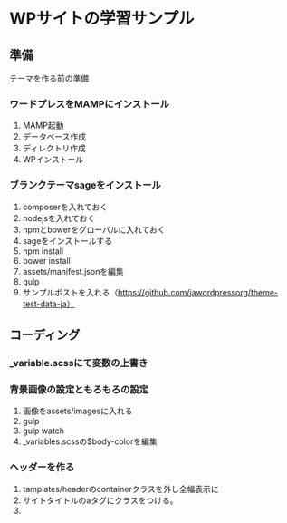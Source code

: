 # WPサイトの学習サンプル

## 準備

テーマを作る前の準備

### ワードプレスをMAMPにインストール

1. MAMP起動
2. データベース作成
3. ディレクトリ作成
4. WPインストール

### ブランクテーマsageをインストール

1. composerを入れておく
2. nodejsを入れておく
3. npmとbowerをグローバルに入れておく
4. sageをインストールする
5. npm install
6. bower install
7. assets/manifest.jsonを編集
8. gulp
9. サンプルポストを入れる（https://github.com/jawordpressorg/theme-test-data-ja）

## コーディング

### _variable.scssにて変数の上書き

### 背景画像の設定ともろもろの設定

1. 画像をassets/imagesに入れる
2. gulp
3. gulp watch
4. _variables.scssの$body-colorを編集

### ヘッダーを作る

1. tamplates/headerのcontainerクラスを外し全幅表示に
2. サイトタイトルのaタグにクラスをつける。
3. 